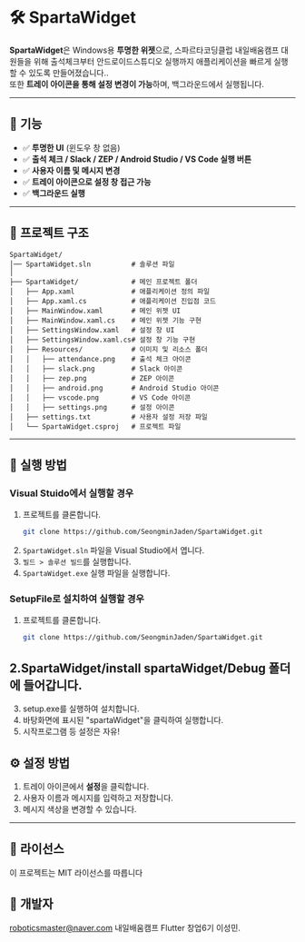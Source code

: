 # 🛠 SpartaWidget

**SpartaWidget**은 Windows용 **투명한 위젯**으로, 스파르타코딩클럽 내일배움캠프 대원들을 위해 출석체크부터 안드로이드스튜디오 실행까지 애플리케이션을 빠르게 실행할 수 있도록 만들어졌습니다..  
또한 **트레이 아이콘을 통해 설정 변경이 가능**하며, 백그라운드에서 실행됩니다.

---

## 📌 기능
- ✅ **투명한 UI** (윈도우 창 없음)
- ✅ **출석 체크 / Slack / ZEP / Android Studio / VS Code 실행 버튼**
- ✅ **사용자 이름 및 메시지 변경**
- ✅ **트레이 아이콘으로 설정 창 접근 가능**
- ✅ **백그라운드 실행**

---

## 📂 프로젝트 구조
```plaintext
SpartaWidget/
│── SpartaWidget.sln          # 솔루션 파일
│
├── SpartaWidget/             # 메인 프로젝트 폴더
│   ├── App.xaml              # 애플리케이션 정의 파일
│   ├── App.xaml.cs           # 애플리케이션 진입점 코드
│   ├── MainWindow.xaml       # 메인 위젯 UI
│   ├── MainWindow.xaml.cs    # 메인 위젯 기능 구현
│   ├── SettingsWindow.xaml   # 설정 창 UI
│   ├── SettingsWindow.xaml.cs# 설정 창 기능 구현
│   ├── Resources/            # 이미지 및 리소스 폴더
│   │   ├── attendance.png    # 출석 체크 아이콘
│   │   ├── slack.png         # Slack 아이콘
│   │   ├── zep.png           # ZEP 아이콘
│   │   ├── android.png       # Android Studio 아이콘
│   │   ├── vscode.png        # VS Code 아이콘
│   │   ├── settings.png      # 설정 아이콘
│   ├── settings.txt          # 사용자 설정 저장 파일
│   └── SpartaWidget.csproj   # 프로젝트 파일
```

---

## 🚀 실행 방법

### Visual Stuido에서 실행할 경우
1. 프로젝트를 클론합니다.
   ```sh
   git clone https://github.com/SeongminJaden/SpartaWidget.git
   ```
2. `SpartaWidget.sln` 파일을 Visual Studio에서 엽니다.
3. `빌드 > 솔루션 빌드`를 실행합니다.
4. `SpartaWidget.exe` 실행 파일을 실행합니다.
### SetupFile로 설치하여 실행할 경우
1. 프로젝트를 클론합니다.
   ```sh
   git clone https://github.com/SeongminJaden/SpartaWidget.git
   ```
2.SpartaWidget/install spartaWidget/Debug 폴더에 들어갑니다.
---
3. setup.exe를 실행하여 설치합니다.
4. 바탕화면에 표시된 "spartaWidget"을 클릭하여 실행합니다.
5. 시작프로그램 등 설정은 자유!

## ⚙ 설정 방법
1. 트레이 아이콘에서 **설정**을 클릭합니다.
2. 사용자 이름과 메시지를 입력하고 저장합니다.
3. 메시지 색상을 변경할 수 있습니다.

---

## 📜 라이선스
이 프로젝트는 MIT 라이선스를 따릅니다

## 📌 개발자
roboticsmaster@naver.com
내일배움캠프 Flutter 창업6기 이성민.
